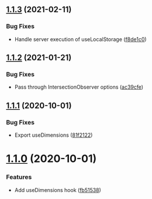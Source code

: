 ## [1.1.3](https://github.com/monetaur/hooks/compare/v1.1.2...v1.1.3) (2021-02-11)


### Bug Fixes

* Handle server execution of useLocalStorage ([f8de1c0](https://github.com/monetaur/hooks/commit/f8de1c096e910bf99e92e607f1bb3ad7595e02be))

## [1.1.2](https://github.com/monetaur/hooks/compare/v1.1.1...v1.1.2) (2021-01-21)


### Bug Fixes

* Pass through IntersectionObserver options ([ac39cfe](https://github.com/monetaur/hooks/commit/ac39cfe5eff94a327b1910fdb9a21a12a7613312))

## [1.1.1](https://github.com/monetaur/hooks/compare/v1.1.0...v1.1.1) (2020-10-01)


### Bug Fixes

* Export useDimensions ([81f2122](https://github.com/monetaur/hooks/commit/81f2122d6664af7ad9e2d160147ad16f65931a03))

# [1.1.0](https://github.com/monetaur/hooks/compare/v1.0.1...v1.1.0) (2020-10-01)


### Features

* Add useDimensions hook ([fb51538](https://github.com/monetaur/hooks/commit/fb5153823373cd0be23d45112fec25ee5ee19044))
